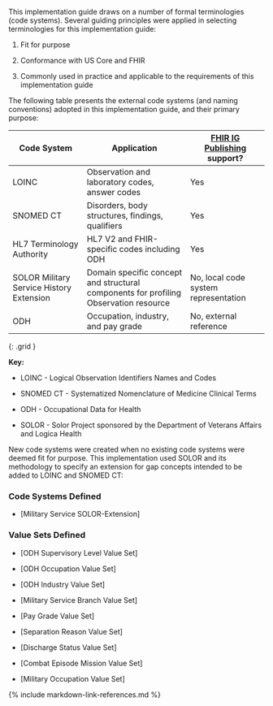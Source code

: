 This implementation guide draws on a number of formal terminologies (code
systems). Several guiding principles were applied in selecting terminologies for
this implementation guide:

1.  Fit for purpose

2.  Conformance with US Core and FHIR

3.  Commonly used in practice and applicable to the requirements of this
    implementation guide

The following table presents the external code systems (and naming conventions)
adopted in this implementation guide, and their primary purpose:

| Code System                              | Application                                                                          | [FHIR IG Publishing](https://confluence.hl7.org/display/FHIR/IG+Publisher+Documentation) support? |
|------------------------------------------|--------------------------------------------------------------------------------------|---------------------------------------------------------------------------------------------------|
| LOINC                                    | Observation and laboratory codes, answer codes                                       | Yes                                                                                               |
| SNOMED CT                                | Disorders, body structures, findings, qualifiers                                     | Yes                                                                                               |
| HL7 Terminology Authority                | HL7 V2 and FHIR-specific codes including ODH                                         | Yes                                                                                               |
| SOLOR Military Service History Extension | Domain specific concept and structural components for profiling Observation resource | No, local code system representation                                                              |
| ODH                                      | Occupation, industry, and pay grade                                                  | No, external reference                                                                            |

{: .grid }

**Key:**

-   LOINC - Logical Observation Identifiers Names and Codes

-   SNOMED CT - Systematized Nomenclature of Medicine Clinical Terms

-   ODH - Occupational Data for Health

-   SOLOR - Solor Project sponsored by the Department of Veterans Affairs and
    Logica Health

New code systems were created when no existing code systems were deemed fit for
purpose. This implementation used SOLOR and its methodology to specify an
extension for gap concepts intended to be added to LOINC and SNOMED CT:

### Code Systems Defined

-   [Military Service SOLOR-Extension] 

### Value Sets Defined

-   [ODH Supervisory Level Value Set]

-   [ODH Occupation Value Set]

-   [ODH Industry Value Set]

-   [Military Service Branch Value Set]

-   [Pay Grade Value Set]

-   [Separation Reason Value Set]

-   [Discharge Status Value Set]

-   [Combat Episode Mission Value Set]

-   [Military Occupation Value Set]

{% include markdown-link-references.md %}
